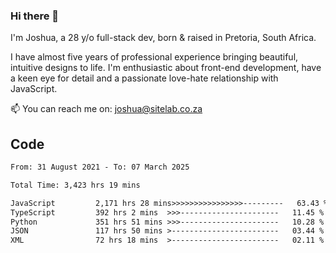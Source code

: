 ### Hi there 👋

I'm Joshua, a 28 y/o full-stack dev, born & raised in Pretoria, South Africa. 

I have almost five years of professional experience bringing beautiful, intuitive designs to life. I'm enthusiastic about front-end development, have a keen eye for detail and a passionate love-hate relationship with JavaScript.

📫 You can reach me on: joshua@sitelab.co.za

## **Code**

<!--START_SECTION:waka-->

```txt
From: 31 August 2021 - To: 07 March 2025

Total Time: 3,423 hrs 19 mins

JavaScript         2,171 hrs 28 mins>>>>>>>>>>>>>>>>---------   63.43 %
TypeScript         392 hrs 2 mins  >>>----------------------   11.45 %
Python             351 hrs 51 mins >>>----------------------   10.28 %
JSON               117 hrs 50 mins >------------------------   03.44 %
XML                72 hrs 18 mins  >------------------------   02.11 %
```

<!--END_SECTION:waka-->
